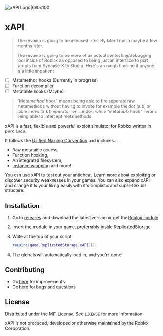 ![xAPI Logo|690x100](https://devforum-uploads.s3.dualstack.us-east-2.amazonaws.com/uploads/original/5X/6/d/f/5/6df5d571c93d17dc7d7db717f8cb15248defd552.png)

xAPI
====

> The revamp is going to be released later. By later I mean maybe a few months later.
>
> The revamp is going to be more of an actual pentesting/debugging tool inside of Roblox as opposed to being just an interface to port scripts from Synapse X to Studio.
> Here's an rough timeline if anyone is a little unpatient:

- [ ] Metamethod hooks (Currently in progress)
- [ ] Function decompiler
- [ ] Metatable hooks (Maybe)

> "Meta*method* hook" means being able to fire seperate raw metamethods without having to invoke for example the dot (a.b) or table index (a[b]) operator for __index, while "meta*table* hook" means being able to intercept metamethods

xAPI is a fast, flexible and powerful exploit simulator for Roblox written in pure Luau.

It follows the [Unified Naming Convention](https://github.com/unified-naming-convention/NamingStandard/tree/main) and includes...

- Raw metatable access,
- Function hooking,
- An integrated filesystem,
- [Instance wrapping](https://devforum.roblox.com/t/wrapping-with-metatables-or-how-to-alter-the-functionality-of-roblox-objects-without-touching-them/221611) and more!

You can use xAPI to test out your anticheat, Learn more about exploiting or discover security weaknesses in your games.
You can also expand xAPI and change it to your liking easily with it's simplistic and super-flexible structure.

Installation
----

1. Go to [releases](https://github.com/3skue/xAPI/releases/) and download the latest version or get the [Roblox module](https://create.roblox.com/marketplace/asset/15836677813/)
2. Insert the module in your game, preferrably inside ReplicatedStorage
3. Write at the top of your script:
   
   ```lua
   require(game.ReplicatedStorage.xAPI)()
   ```
4. The globals will automatically load in, and you're done!

Contributing
----

- Go [here](https://github.com/3skue/xAPI/pulls) for improvements
- Go [here](https://github.com/3skue/xAPI/issues) for bugs and questions

License
----

Distributed under the MIT License. See `LICENSE` for more information.

xAPI is not produced, developed or otherwise maintained by the Roblox Corporation.
